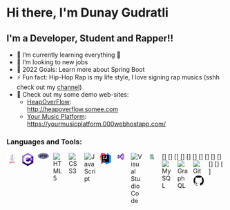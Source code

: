 # Hi there, I'm Dunay Gudratli 

## I'm a Developer, Student and Rapper!!

- 🌱 I’m currently learning everything 🤣
- 👯 I’m looking to new jobs 
- 🥅 2022 Goals: Learn more about Spring Boot
- ⚡ Fun fact: Hip-Hop Rap is my life style, I love signing rap musics (sshh check out my [channel](https://www.youtube.com/channel/UCR0Qjm5Ibu2EHz7gaW3tzdA))
- 🔭 Check out my some demo web-sites:  
	- [HeapOverFlow](http://heapoverflow.somee.com):  
		http://heapoverflow.somee.com  
	- [Your Music Platform](https://yourmusicplatform.000webhostapp.com/):  
		https://yourmusicplatform.000webhostapp.com/  
### Languages and Tools:

[<img align="left" alt="Java" width="26px" src="./image/java.png" style="padding-right:10px;" />]
[<img align="left" alt="C#" width="26px" src="./image/csharp.png" style="padding-right:10px;" />]
[<img align="left" alt="PHP" width="26px" src="./image/php.png" style="padding-right:10px;" />]
[<img align="left" alt="HTML5" width="26px" src="https://cdn.jsdelivr.net/gh/devicons/devicon/icons/html5/html5-original.svg" style="padding-right:10px;" />]
[<img align="left" alt="CSS3" width="26px" src="https://cdn.jsdelivr.net/gh/devicons/devicon/icons/css3/css3-original.svg" style="padding-right:10px;" />]
[<img align="left" alt="JavaScript" width="26px" src="https://cdn.jsdelivr.net/gh/devicons/devicon/icons/javascript/javascript-original.svg" style="padding-right:10px;" />]
[<img align="left" alt="Intellij" width="26px" src="./image/intellij.png" style="padding-right:10px;" />]
[<img align="left" alt="Visual Studio" width="26px" src="./image/vs.png" style="padding-right:10px;" />]
[<img align="left" alt="Visual Studio Code" width="26px" src="https://cdn.jsdelivr.net/gh/devicons/devicon/icons/vscode/vscode-original.svg" style="padding-right:10px;" />]
[<img align="left" alt="Oracle Sql" width="26px" src="./image/plsql.png" style="padding-right:10px;" />]
[<img align="left" alt="MySQL" width="26px" src="https://cdn.jsdelivr.net/gh/devicons/devicon/icons/mysql/mysql-original.svg" style="padding-right:10px;" />]
[<img align="left" alt="GraphQL" width="26px" src="https://cdn.jsdelivr.net/gh/devicons/devicon/icons/graphql/graphql-plain.svg" style="padding-right:10px;" />]
[<img align="left" alt="Git" width="26px" src="https://cdn.jsdelivr.net/gh/devicons/devicon/icons/git/git-original.svg" style="padding-right:10px;" />]
[<img align="left" alt="GitHub" width="26px" src="./image/github_logo.png" style="padding-right:10px;" />](https://github.com/Gudratliishere)